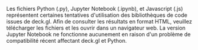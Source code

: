 Les fichiers Python (.py), Jupyter Notebook (.ipynb), et Javascript (.js) représentent certaines tentatives d'utilisation des bibliothèques de code issues de deck.gl. Afin de consulter les résultats en format HTML, veuillez télécharger les fichiers et les ouvrir dans un navigateur web. La version Jupyter Notebook ne fonctionne aucunement en raison d'un problème de compatibilité récent affectant deck.gl et Python.
